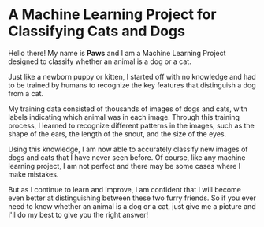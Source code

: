 # A Machine Learning Project for Classifying Cats and Dogs

Hello there! My name is **Paws** and I am a Machine Learning Project designed to classify whether an animal is a dog or a cat. 

Just like a newborn puppy or kitten, I started off with no knowledge and had to be trained by humans to recognize the key features that distinguish a dog from a cat. 

My training data consisted of thousands of images of dogs and cats, with labels indicating which animal was in each image. Through this training process, I learned to recognize different patterns in the images, such as the shape of the ears, the length of the snout, and the size of the eyes. 

Using this knowledge, I am now able to accurately classify new images of dogs and cats that I have never seen before. Of course, like any machine learning project, I am not perfect and there may be some cases where I make mistakes. 

But as I continue to learn and improve, I am confident that I will become even better at distinguishing between these two furry friends. So if you ever need to know whether an animal is a dog or a cat, just give me a picture and I'll do my best to give you the right answer!
